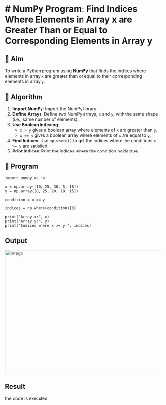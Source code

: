 # # NumPy Program: Find Indices Where Elements in Array x are Greater Than or Equal to Corresponding Elements in Array y

## 🎯 Aim
To write a Python program using **NumPy** that finds the indices where elements in array `x` are greater than or equal to their corresponding elements in array `y`.

## 🧠 Algorithm
1. **Import NumPy**: Import the NumPy library.
2. **Define Arrays**: Define two NumPy arrays, `x` and `y`, with the same shape (i.e., same number of elements).
3. **Use Boolean Indexing**: 
   - `x > y` gives a boolean array where elements of `x` are greater than `y`.
   - `x == y` gives a boolean array where elements of `x` are equal to `y`.
4. **Find Indices**: Use `np.where()` to get the indices where the conditions `x >= y` are satisfied.
5. **Print Indices**: Print the indices where the condition holds true.

## 🧾 Program

```
import numpy as np

x = np.array([10, 25, 30, 5, 18])
y = np.array([8, 25, 20, 10, 15])

condition = x >= y 

indices = np.where(condition)[0]

print("Array x:", x)
print("Array y:", y)
print("Indices where x >= y:", indices)
```
## Output

<img width="1106" height="399" alt="image" src="https://github.com/user-attachments/assets/ce3abca6-a2cd-4ad4-9e76-4887d67839df" />

## Result
the code is executed
